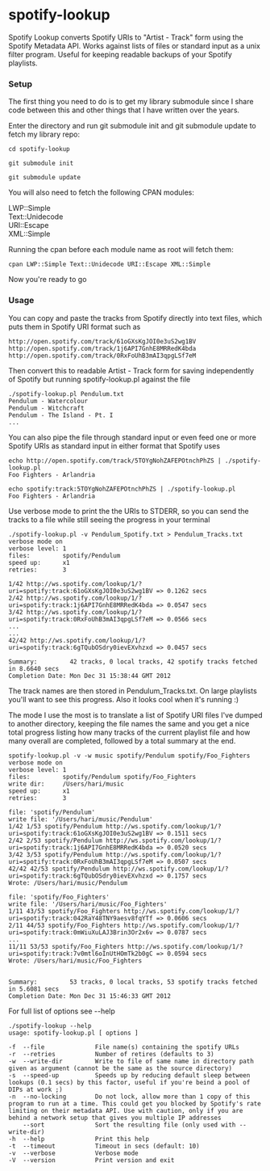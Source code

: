spotify-lookup
==============

Spotify Lookup converts Spotify URIs to "Artist - Track" form using the Spotify Metadata API. Works against lists of files or standard input as a unix filter program. Useful for keeping readable backups of your Spotify playlists.


### Setup ###
The first thing you need to do is to get my library submodule since I share code between this and other things that I have written over the years.

Enter the directory and run git submodule init and git submodule update to fetch my library repo:

```
cd spotify-lookup
```
```
git submodule init
```
```
git submodule update
```

You will also need to fetch the following CPAN modules:

LWP::Simple  
Text::Unidecode  
URI::Escape  
XML::Simple  

Running the cpan before each module name as root will fetch them:

```cpan LWP::Simple Text::Unidecode URI::Escape XML::Simple```

Now you're ready to go

### Usage ###

You can copy and paste the tracks from Spotify directly into text files, which puts them in Spotify URI format such as 
```
http://open.spotify.com/track/61oGXsKgJOI0e3uS2wg1BV
http://open.spotify.com/track/1j6API7GnhE8MRRedK4bda
http://open.spotify.com/track/0RxFoUhB3mAI3qpgLSf7eM
```

Then convert this to readable Artist - Track form for saving independently of Spotify but running spotify-lookup.pl against the file

```
./spotify-lookup.pl Pendulum.txt
Pendulum - Watercolour
Pendulum - Witchcraft
Pendulum - The Island - Pt. I
...
```

You can also pipe the file through standard input or even feed one or more Spotify URIs as standard input in either format that Spotify uses

```
echo http://open.spotify.com/track/5TOYgNohZAFEPOtnchPhZS | ./spotify-lookup.pl 
Foo Fighters - Arlandria

echo spotify:track:5TOYgNohZAFEPOtnchPhZS | ./spotify-lookup.pl 
Foo Fighters - Arlandria
```

Use verbose mode to print the the URIs to STDERR, so you can send the tracks to a file while still seeing the progress in your terminal

```
./spotify-lookup.pl -v Pendulum_Spotify.txt > Pendulum_Tracks.txt
verbose mode on
verbose level: 1
files:         spotify/Pendulum
speed up:      x1
retries:       3

1/42 http://ws.spotify.com/lookup/1/?uri=spotify:track:61oGXsKgJOI0e3uS2wg1BV => 0.1262 secs
2/42 http://ws.spotify.com/lookup/1/?uri=spotify:track:1j6API7GnhE8MRRedK4bda => 0.0547 secs
3/42 http://ws.spotify.com/lookup/1/?uri=spotify:track:0RxFoUhB3mAI3qpgLSf7eM => 0.0566 secs
...
...
42/42 http://ws.spotify.com/lookup/1/?uri=spotify:track:6gTQubOSdry0ievEXvhzxd => 0.0457 secs

Summary:         42 tracks, 0 local tracks, 42 spotify tracks fetched in 8.6640 secs
Completion Date: Mon Dec 31 15:38:44 GMT 2012
```
The track names are then stored in Pendulum_Tracks.txt. On large playlists you'll want to see this progress. Also it looks cool when it's running :)

The mode I use the most is to translate a list of Spotify URI files I've dumped to another directory, keeping the file names the same and you get a nice total progress listing how many tracks of the current playlist file and how many overall are completed, followed by a total summary at the end.
```
spotify-lookup.pl -v -w music spotify/Pendulum spotify/Foo_Fighters
verbose mode on
verbose level: 1
files:         spotify/Pendulum spotify/Foo_Fighters
write dir:     /Users/hari/music
speed up:      x1
retries:       3

file: 'spotify/Pendulum'
write file: '/Users/hari/music/Pendulum'
1/42 1/53 spotify/Pendulum http://ws.spotify.com/lookup/1/?uri=spotify:track:61oGXsKgJOI0e3uS2wg1BV => 0.1511 secs
2/42 2/53 spotify/Pendulum http://ws.spotify.com/lookup/1/?uri=spotify:track:1j6API7GnhE8MRRedK4bda => 0.0520 secs
3/42 3/53 spotify/Pendulum http://ws.spotify.com/lookup/1/?uri=spotify:track:0RxFoUhB3mAI3qpgLSf7eM => 0.0507 secs
42/42 42/53 spotify/Pendulum http://ws.spotify.com/lookup/1/?uri=spotify:track:6gTQubOSdry0ievEXvhzxd => 0.1757 secs
Wrote: /Users/hari/music/Pendulum

file: 'spotify/Foo_Fighters'
write file: '/Users/hari/music/Foo_Fighters'
1/11 43/53 spotify/Foo_Fighters http://ws.spotify.com/lookup/1/?uri=spotify:track:042RaY48TNY9aesv8fqYTf => 0.0606 secs
2/11 44/53 spotify/Foo_Fighters http://ws.spotify.com/lookup/1/?uri=spotify:track:0mWiuXuLAJ3Brin3Or2x6v => 0.0787 secs
...
11/11 53/53 spotify/Foo_Fighters http://ws.spotify.com/lookup/1/?uri=spotify:track:7v0mtl6oInUtHOmTk2b0gC => 0.0594 secs
Wrote: /Users/hari/music/Foo_Fighters


Summary:         53 tracks, 0 local tracks, 53 spotify tracks fetched in 5.6081 secs   
Completion Date: Mon Dec 31 15:46:33 GMT 2012
```

For full list of options see --help
```
./spotify-lookup --help
usage: spotify-lookup.pl [ options ]

-f  --file              File name(s) containing the spotify URLs
-r  --retries           Number of retires (defaults to 3)
-w  --write-dir         Write to file of same name in directory path given as argument (cannot be the same as the source directory)
-s  --speed-up          Speeds up by reducing default sleep between lookups (0.1 secs) by this factor, useful if you're beind a pool of DIPs at work ;)
-n  --no-locking        Do not lock, allow more than 1 copy of this program to run at a time. This could get you blocked by Spotify's rate limiting on their metadata API. Use with caution, only if you are behind a network setup that gives you multiple IP addresses
    --sort              Sort the resulting file (only used with --write-dir)
-h  --help              Print this help
-t  --timeout           Timeout in secs (default: 10)
-v  --verbose           Verbose mode
-V  --version           Print version and exit
```

